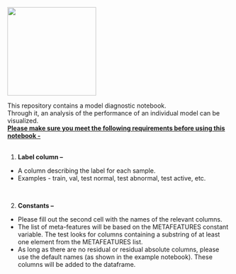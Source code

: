 <p><img alt="" src="https://media-exp1.licdn.com/dms/image/C560BAQHrp_WoJMMFlw/company-logo_200_200/0/1639492632722?e=2147483647&amp;v=beta&amp;t=14tiwPWRBc2nMTG9jVUh1c3Xg1izHEGwIyVvuj41Ot8" style="height:200px; width:200px" /></p>

<p>This repository contains a model diagnostic notebook.<br />
Through it, an analysis of the performance of an individual model can be visualized.<br />
<u><strong>Please make sure you meet the following requirements before using this notebook -</strong></u><br />
&nbsp;</p>

<ol>
	<li><strong>Label column &ndash;</strong></li>
</ol>

<ul>
	<li>A column describing the label for each sample.</li>
	<li>Examples - train, val, test normal, test abnormal, test active, etc.</li>
</ul>

<p>&nbsp;</p>

<ol start="2">
	<li><strong>Constants &ndash;</strong></li>
</ol>

<ul>
	<li>Please fill out the second cell with the names of the relevant columns.</li>
	<li>The list of meta-features will be based on the METAFEATURES constant variable. The test looks for columns containing a substring of at least one element from the METAFEATURES list.</li>
	<li>As long as there are no residual or residual absolute columns, please use the default names (as shown in the example notebook). These columns will be added to the dataframe.</li>
</ul>
